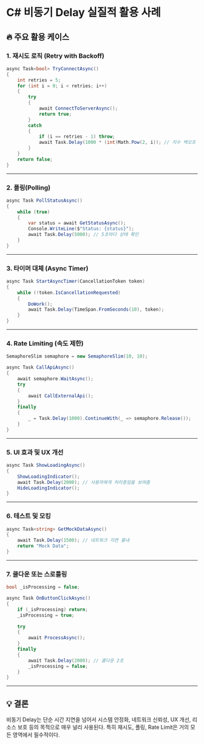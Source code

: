 
# C# 비동기 Delay 실질적 활용 사례

## 🔥 주요 활용 케이스

### 1. 재시도 로직 (Retry with Backoff)

```csharp
async Task<bool> TryConnectAsync()
{
    int retries = 5;
    for (int i = 0; i < retries; i++)
    {
        try
        {
            await ConnectToServerAsync();
            return true;
        }
        catch
        {
            if (i == retries - 1) throw;
            await Task.Delay(1000 * (int)Math.Pow(2, i)); // 지수 백오프
        }
    }
    return false;
}
```

---

### 2. 폴링(Polling)

```csharp
async Task PollStatusAsync()
{
    while (true)
    {
        var status = await GetStatusAsync();
        Console.WriteLine($"Status: {status}");
        await Task.Delay(5000); // 5초마다 상태 확인
    }
}
```

---

### 3. 타이머 대체 (Async Timer)

```csharp
async Task StartAsyncTimer(CancellationToken token)
{
    while (!token.IsCancellationRequested)
    {
        DoWork();
        await Task.Delay(TimeSpan.FromSeconds(10), token);
    }
}
```

---

### 4. Rate Limiting (속도 제한)

```csharp
SemaphoreSlim semaphore = new SemaphoreSlim(10, 10);

async Task CallApiAsync()
{
    await semaphore.WaitAsync();
    try
    {
        await CallExternalApi();
    }
    finally
    {
        _ = Task.Delay(1000).ContinueWith(_ => semaphore.Release());
    }
}
```

---

### 5. UI 효과 및 UX 개선

```csharp
async Task ShowLoadingAsync()
{
    ShowLoadingIndicator();
    await Task.Delay(2000); // 사용자에게 처리중임을 보여줌
    HideLoadingIndicator();
}
```

---

### 6. 테스트 및 모킹

```csharp
async Task<string> GetMockDataAsync()
{
    await Task.Delay(1500); // 네트워크 지연 흉내
    return "Mock Data";
}
```

---

### 7. 쿨다운 또는 스로틀링

```csharp
bool _isProcessing = false;

async Task OnButtonClickAsync()
{
    if (_isProcessing) return;
    _isProcessing = true;
    
    try
    {
        await ProcessAsync();
    }
    finally
    {
        await Task.Delay(2000); // 쿨다운 2초
        _isProcessing = false;
    }
}
```

---

## 💡 결론

비동기 Delay는 단순 시간 지연을 넘어서 시스템 안정화, 네트워크 신뢰성, UX 개선, 리소스 보호 등의 목적으로 매우 널리 사용된다.
특히 재시도, 폴링, Rate Limit은 거의 모든 영역에서 필수적이다.
